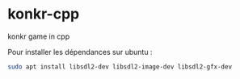 # konkr-cpp
konkr game in cpp

Pour installer les dépendances sur ubuntu :
```bash
sudo apt install libsdl2-dev libsdl2-image-dev libsdl2-gfx-dev
```

